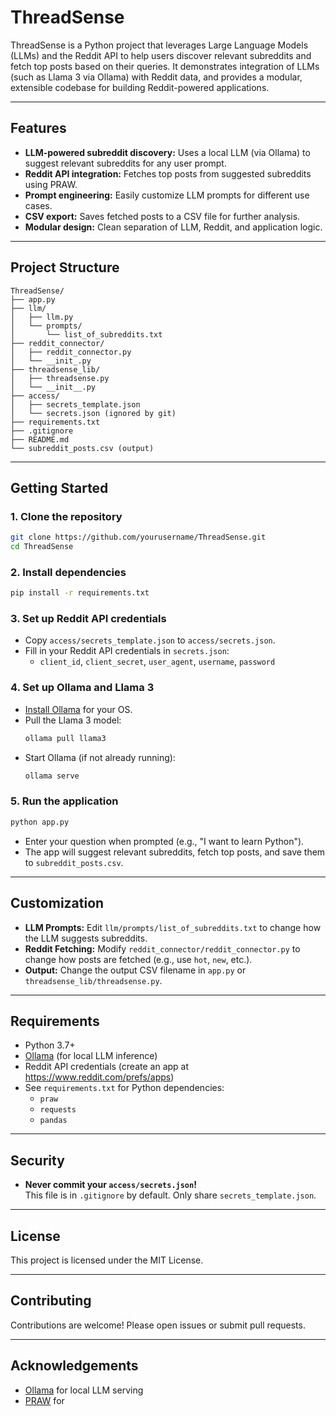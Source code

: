# ThreadSense

ThreadSense is a Python project that leverages Large Language Models (LLMs) and the Reddit API to help users discover relevant subreddits and fetch top posts based on their queries. It demonstrates integration of LLMs (such as Llama 3 via Ollama) with Reddit data, and provides a modular, extensible codebase for building Reddit-powered applications.

---

## Features

- **LLM-powered subreddit discovery:** Uses a local LLM (via Ollama) to suggest relevant subreddits for any user prompt.
- **Reddit API integration:** Fetches top posts from suggested subreddits using PRAW.
- **Prompt engineering:** Easily customize LLM prompts for different use cases.
- **CSV export:** Saves fetched posts to a CSV file for further analysis.
- **Modular design:** Clean separation of LLM, Reddit, and application logic.

---

## Project Structure

```
ThreadSense/
├── app.py
├── llm/
│   ├── llm.py
│   └── prompts/
│       └── list_of_subreddits.txt
├── reddit_connector/
│   ├── reddit_connector.py
│   └── __init_.py
├── threadsense_lib/
│   ├── threadsense.py
│   └── __init__.py
├── access/
│   ├── secrets_template.json
│   └── secrets.json (ignored by git)
├── requirements.txt
├── .gitignore
├── README.md
└── subreddit_posts.csv (output)
```

---

## Getting Started

### 1. Clone the repository

```bash
git clone https://github.com/yourusername/ThreadSense.git
cd ThreadSense
```

### 2. Install dependencies

```bash
pip install -r requirements.txt
```

### 3. Set up Reddit API credentials

- Copy `access/secrets_template.json` to `access/secrets.json`.
- Fill in your Reddit API credentials in `secrets.json`:
  - `client_id`, `client_secret`, `user_agent`, `username`, `password`

### 4. Set up Ollama and Llama 3

- [Install Ollama](https://ollama.com/download) for your OS.
- Pull the Llama 3 model:
  ```bash
  ollama pull llama3
  ```
- Start Ollama (if not already running):
  ```bash
  ollama serve
  ```

### 5. Run the application

```bash
python app.py
```

- Enter your question when prompted (e.g., "I want to learn Python").
- The app will suggest relevant subreddits, fetch top posts, and save them to `subreddit_posts.csv`.

---

## Customization

- **LLM Prompts:** Edit `llm/prompts/list_of_subreddits.txt` to change how the LLM suggests subreddits.
- **Reddit Fetching:** Modify `reddit_connector/reddit_connector.py` to change how posts are fetched (e.g., use `hot`, `new`, etc.).
- **Output:** Change the output CSV filename in `app.py` or `threadsense_lib/threadsense.py`.

---

## Requirements

- Python 3.7+
- [Ollama](https://ollama.com/) (for local LLM inference)
- Reddit API credentials (create an app at https://www.reddit.com/prefs/apps)
- See `requirements.txt` for Python dependencies:
  - `praw`
  - `requests`
  - `pandas`

---

## Security

- **Never commit your `access/secrets.json`!**  
  This file is in `.gitignore` by default. Only share `secrets_template.json`.

---

## License

This project is licensed under the MIT License.

---

## Contributing

Contributions are welcome! Please open issues or submit pull requests.

---

## Acknowledgements

- [Ollama](https://ollama.com/) for local LLM serving
- [PRAW](https://praw.readthedocs.io/) for